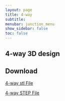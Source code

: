 ```yaml
---
layout: page
title: 4-way
subtitle: 
menubar: junction_menu
show_sidebar: false
toc: false
---
```


## 4-way 3D design 
<html>
<script src="https://embed.github.com/view/3d/yusolpark/M3/master/parts/files/2-leaf_tight_junction(106mm,straight).stl"></script>
</html>

## Download
[4-way stl File](/M3/parts/files/2-leaf_tight_junction(106mm,straight).stl)

[4-way STEP File](/M3/parts/files/2-leaf_tight_junction(106mm,straight).stl)
